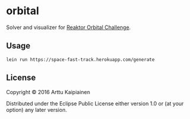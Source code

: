 # orbital

Solver and visualizer for [Reaktor Orbital Challenge](https://reaktor.com/orbital-challenge/).

## Usage

`lein run https://space-fast-track.herokuapp.com/generate`


## License

Copyright © 2016 Arttu Kaipiainen

Distributed under the Eclipse Public License either version 1.0 or (at
your option) any later version.
